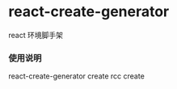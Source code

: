 # react-create-generator

react 环境脚手架

### 使用说明

react-create-generator create <project-name>
rcc create <project-name>

